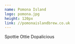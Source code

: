 ```yaml
---
name: Pomona Island
logo: pomona.jpg
height: 120px
link: //pomonaislandbrew.co.uk
---
```

<ul style="list-style-type:none; margin:0; padding:0;">
  <li>Spottie Ottie Dopalicious</li>
</ul>

